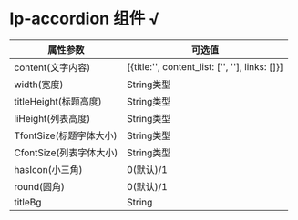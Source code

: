 # lp-accordion 组件  √

属性参数     | 可选值
-------- | ----- 
content(文字内容) | [{title:'', content_list: ['', ''], links: []}]
width(宽度)  | String类型
titleHeight(标题高度) | String类型
liHeight(列表高度)  | String类型
TfontSize(标题字体大小)  | String类型
CfontSize(列表字体大小)  | String类型
hasIcon(小三角)  | 0(默认)/1
round(圆角)  | 0(默认)/1
titleBg | String
